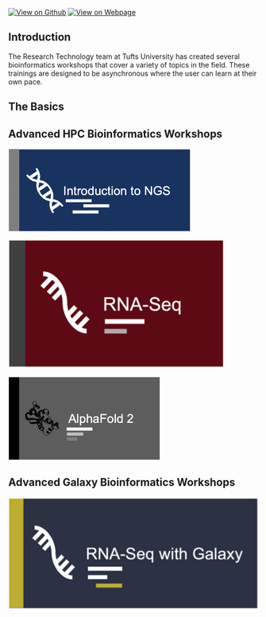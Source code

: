 [![View on Github](https://img.shields.io/badge/github-%23121011.svg?style=for-the-badge&logo=github&logoColor=white)](https://github.com/tuftsdatalab/Research_Technology_Bioinformatics)
[![View on Webpage](https://img.shields.io/badge/Google%20Chrome-4285F4?style=for-the-badge&logo=GoogleChrome&logoColor=white)](https://tuftsdatalab.github.io/Research_Technology_Bioinformatics/)

## Introduction

The Research Technology team at Tufts University has created several bioinformatics workshops that cover a variety of topics in the field. These trainings are designed to be asynchronous where the user can learn at their own pace. 

## The Basics

## Advanced HPC Bioinformatics Workshops

![](images/introNGS.png)

![](images/rnaseq.png)

![](images/introAlphaFold2.png)

## Advanced Galaxy Bioinformatics Workshops

![](images/rnaseqGalaxy.png)




